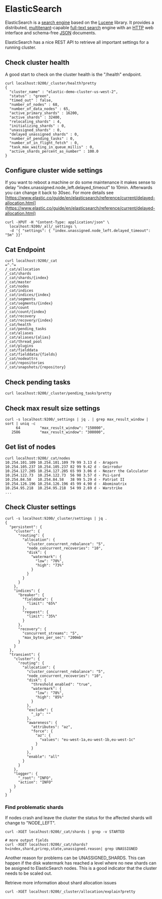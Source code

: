# ElasticSearch

ElasticSearch is a [search engine](https://en.wikipedia.org/wiki/Search\_engine\_\(computing\)) based on the [Lucene](https://en.wikipedia.org/wiki/Lucene) library. It provides a distributed, [multitenant](https://en.wikipedia.org/wiki/Multitenancy)-capable [full-text search](https://en.wikipedia.org/wiki/Full-text\_search) engine with an [HTTP](https://en.wikipedia.org/wiki/HTTP) web interface and schema-free [JSON](https://en.wikipedia.org/wiki/JSON) documents.&#x20;

ElasticSearch has a nice REST API to retrieve all important settings for a running cluster.&#x20;

## Check cluster health

A good start to check on the cluster health is the "/health" endpoint.&#x20;

```
curl localhost:9200/_cluster/health?pretty
{
  "cluster_name" : "elastic-demo-cluster-us-west-2",
  "status" : "green",
  "timed_out" : false,
  "number_of_nodes" : 68,
  "number_of_data_nodes" : 65,
  "active_primary_shards" : 16200,
  "active_shards" : 32400,
  "relocating_shards" : 4,
  "initializing_shards" : 0,
  "unassigned_shards" : 0,
  "delayed_unassigned_shards" : 0,
  "number_of_pending_tasks" : 0,
  "number_of_in_flight_fetch" : 0,
  "task_max_waiting_in_queue_millis" : 0,
  "active_shards_percent_as_number" : 100.0
}
```

## Configure cluster wide settings

If you want to reboot a machine or do some maintenance it makes sense to delay "index.unassigned.node\_left.delayed\_timeout" to 10min. Afterwards you can change it back to 30sec. For more details see [https://www.elastic.co/guide/en/elasticsearch/reference/current/delayed-allocation.html](https://www.elastic.co/guide/en/elasticsearch/reference/current/delayed-allocation.html)

```
curl -XPUT -H "Content-Type: application/json" \ 
  localhost:9200/_all/_settings \
  -d '{ "settings": { "index.unassigned.node_left.delayed_timeout": "5m" }}'
```

## Cat Endpoint

```
curl localhost:9200/_cat
=^.^=
/_cat/allocation
/_cat/shards
/_cat/shards/{index}
/_cat/master
/_cat/nodes
/_cat/indices
/_cat/indices/{index}
/_cat/segments
/_cat/segments/{index}
/_cat/count
/_cat/count/{index}
/_cat/recovery
/_cat/recovery/{index}
/_cat/health
/_cat/pending_tasks
/_cat/aliases
/_cat/aliases/{alias}
/_cat/thread_pool
/_cat/plugins
/_cat/fielddata
/_cat/fielddata/{fields}
/_cat/nodeattrs
/_cat/repositories
/_cat/snapshots/{repository}
```

## Check pending tasks

```
curl localhost:9200/_cluster/pending_tasks?pretty
```

## Check max result size settings

```
curl -s localhost:9200/_settings | jq . | grep max_result_window | sort | uniq -c
     64         "max_result_window": "150000",
   2586         "max_result_window": "300000",
```

## Get list of nodes

```
curl localhost:9200/_cat/nodes
10.254.101.109 10.254.101.109 79 99 3.13 d - Aragorn
10.254.105.237 10.254.105.237 82 99 9.42 d - Geirrodur
10.254.127.205 10.254.127.205 65 99 3.06 d - Nezarr the Calculator
10.254.122.73  10.254.122.73  56 98 3.57 d - Psi-Lord
10.254.84.58   10.254.84.58   38 99 5.29 d - Patriot II
10.254.126.196 10.254.126.196 45 99 4.90 d - Abominatrix
10.254.95.218  10.254.95.218  54 99 2.69 d - Warstrike
...
```

## Check Cluster settings

```
curl -s localhost:9200/_cluster/settings | jq .
{
  "persistent": {
    "cluster": {
      "routing": {
        "allocation": {
          "cluster_concurrent_rebalance": "5",
          "node_concurrent_recoveries": "10",
          "disk": {
            "watermark": {
              "low": "70%",
              "high": "73%"
            }
          }
        }
      }
    },
    "indices": {
      "breaker": {
        "fielddata": {
          "limit": "65%"
        },
        "request": {
          "limit": "35%"
        }
      },
      "recovery": {
        "concurrent_streams": "5",
        "max_bytes_per_sec": "200mb"
      }
    }
  },
  "transient": {
    "cluster": {
      "routing": {
        "allocation": {
          "cluster_concurrent_rebalance": "5",
          "node_concurrent_recoveries": "10",
          "disk": {
            "threshold_enabled": "true",
            "watermark": {
              "low": "78%",
              "high": "85%"
            }
          },
          "exclude": {
            "_ip": ""
          },
          "awareness": {
            "attributes": "az",
            "force": {
              "az": {
                "values": "eu-west-1a,eu-west-1b,eu-west-1c"
              }
            }
          },
          "enable": "all"
        }
      }
    },
    "logger": {
      "_root": "INFO",
      "action": "INFO"
    }
  }
}
```

### Find problematic shards

If nodes crash and leave the cluster the status for the affected shards will change to "NODE\_LEFT".&#x20;

```
curl -XGET localhost:9200/_cat/shards | grep -v STARTED

# more output fields
curl -XGET localhost:9200/_cat/shards?h=index,shard,prirep,state,unassigned.reason| grep UNASSIGNED
```

Another reason for problems can be UNASSIGNED\_SHARDS. This can happen if the disk watermark has reached a level where no new shards can be assigned to ElasticSearch nodes. This is a good indicator that the cluster needs to be scaled out.&#x20;

Retrieve more information about shard allocation issues

```
curl -XGET localhost:9200/_cluster/allocation/explain?pretty
```


